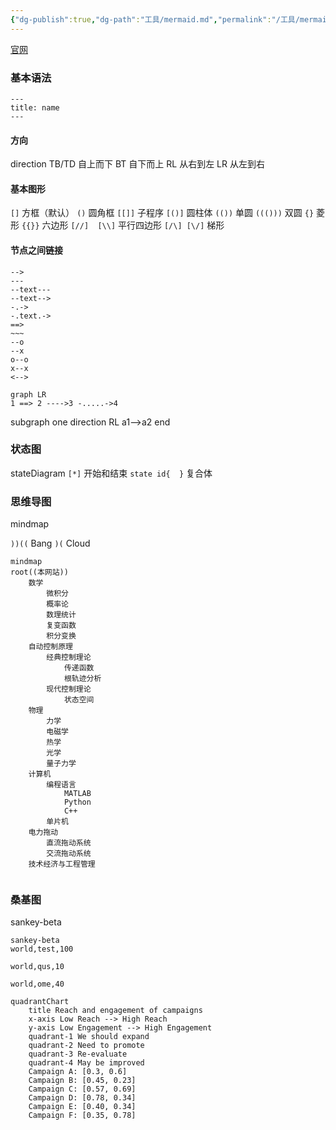 ```yaml
---
{"dg-publish":true,"dg-path":"工具/mermaid.md","permalink":"/工具/mermaid/","dgPassFrontmatter":true,"noteIcon":"","created":"2024-04-22T22:03:17.417+08:00","updated":"2024-04-27T17:04:29.972+08:00"}
---
```


[官网](https://mermaid.js.org/)

### 基本语法
```
---
title: name
---
```
#### 方向
direction 
TB/TD  自上而下
BT  自下而上
RL  从右到左
LR  从左到右
#### 基本图形
`[]`   方框（默认）
`()`  圆角框
`[[]]`  子程序
`[()]` 圆柱体
`(())`  单圆
`((()))` 双圆
`{}`  菱形
`{{}}`  六边形
`[//]  [\\]`  平行四边形
`[/\] [\/]`  梯形
#### 节点之间链接
```
-->
---
--text---
--text-->
-.->
-.text.->
==> 
~~~
--o
--x
o--o
x--x
<-->
```

```mermaid
graph LR
1 ==> 2 ---->3 -.....->4
```

subgraph one 
direction RL
a1-->a2 
end
### 状态图
stateDiagram
`[*]` 开始和结束
`state id{  }`   复合体

### 思维导图
mindmap

`))((`    Bang
`)(`  Cloud

```mermaid
mindmap
root((本网站))
	数学
		微积分
		概率论
		数理统计
		复变函数
		积分变换
	自动控制原理
		经典控制理论
			传递函数
			根轨迹分析
		现代控制理论
			状态空间
	物理
		力学
		电磁学
		热学
		光学
		量子力学
	计算机
		编程语言
			MATLAB
			Python
			C++
		单片机
	电力拖动
		直流拖动系统
		交流拖动系统
	技术经济与工程管理
		
```

### 桑基图
sankey-beta

```mermaid
sankey-beta
world,test,100

world,qus,10

world,ome,40
```



```mermaid
quadrantChart
    title Reach and engagement of campaigns
    x-axis Low Reach --> High Reach
    y-axis Low Engagement --> High Engagement
    quadrant-1 We should expand
    quadrant-2 Need to promote
    quadrant-3 Re-evaluate
    quadrant-4 May be improved
    Campaign A: [0.3, 0.6]
    Campaign B: [0.45, 0.23]
    Campaign C: [0.57, 0.69]
    Campaign D: [0.78, 0.34]
    Campaign E: [0.40, 0.34]
    Campaign F: [0.35, 0.78]

```

